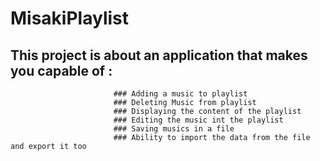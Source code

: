# MisakiPlaylist
## This project is about an application that makes you capable of :     
                           ### Adding a music to playlist                 
                           ### Deleting Music from playlist                 
                           ### Displaying the content of the playlist                 
                           ### Editing the music int the playlist                 
                           ### Saving musics in a file                 
                           ### Ability to import the data from the file and export it too
